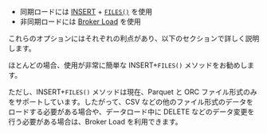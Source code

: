 - 同期ロードには [INSERT](../../sql-reference/sql-statements/loading_unloading/INSERT.md) + [`FILES()`](../../sql-reference/sql-functions/table-functions/files.md) を使用
- 非同期ロードには [Broker Load](../../sql-reference/sql-statements/loading_unloading/BROKER_LOAD.md) を使用

これらのオプションにはそれぞれの利点があり、以下のセクションで詳しく説明します。

ほとんどの場合、使用が非常に簡単な INSERT+`FILES()` メソッドをお勧めします。

ただし、INSERT+`FILES()` メソッドは現在、Parquet と ORC ファイル形式のみをサポートしています。したがって、CSV などの他のファイル形式のデータをロードする必要がある場合や、データロード中に DELETE などのデータ変更を行う必要がある場合は、Broker Load を利用できます。